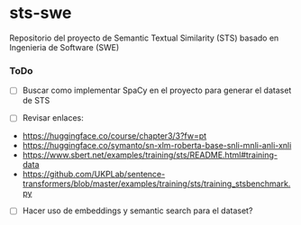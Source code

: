 # sts-swe
Repositorio del proyecto de Semantic Textual Similarity (STS) basado en Ingenieria de Software (SWE)

### ToDo
- [ ] Buscar como implementar SpaCy en el proyecto para generar el dataset de STS

- [ ] Revisar enlaces:

- https://huggingface.co/course/chapter3/3?fw=pt
- https://huggingface.co/symanto/sn-xlm-roberta-base-snli-mnli-anli-xnli
- https://www.sbert.net/examples/training/sts/README.html#training-data
- https://github.com/UKPLab/sentence-transformers/blob/master/examples/training/sts/training_stsbenchmark.py

- [ ] Hacer uso de embeddings y semantic search para el dataset?

